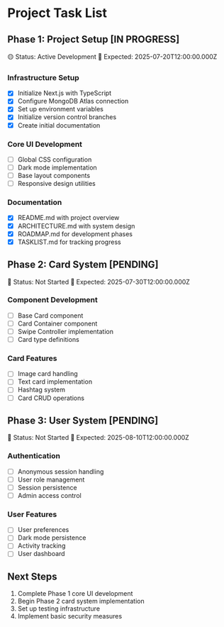 # Project Task List

## Phase 1: Project Setup [IN PROGRESS]
🟡 Status: Active Development
📅 Expected: 2025-07-20T12:00:00.000Z

### Infrastructure Setup
- [x] Initialize Next.js with TypeScript
- [x] Configure MongoDB Atlas connection
- [x] Set up environment variables
- [x] Initialize version control branches
- [x] Create initial documentation

### Core UI Development
- [ ] Global CSS configuration
- [ ] Dark mode implementation
- [ ] Base layout components
- [ ] Responsive design utilities

### Documentation
- [x] README.md with project overview
- [x] ARCHITECTURE.md with system design
- [x] ROADMAP.md for development phases
- [x] TASKLIST.md for tracking progress

## Phase 2: Card System [PENDING]
🔴 Status: Not Started
📅 Expected: 2025-07-30T12:00:00.000Z

### Component Development
- [ ] Base Card component
- [ ] Card Container component
- [ ] Swipe Controller implementation
- [ ] Card type definitions

### Card Features
- [ ] Image card handling
- [ ] Text card implementation
- [ ] Hashtag system
- [ ] Card CRUD operations

## Phase 3: User System [PENDING]
🔴 Status: Not Started
📅 Expected: 2025-08-10T12:00:00.000Z

### Authentication
- [ ] Anonymous session handling
- [ ] User role management
- [ ] Session persistence
- [ ] Admin access control

### User Features
- [ ] User preferences
- [ ] Dark mode persistence
- [ ] Activity tracking
- [ ] User dashboard

## Next Steps
1. Complete Phase 1 core UI development
2. Begin Phase 2 card system implementation
3. Set up testing infrastructure
4. Implement basic security measures
